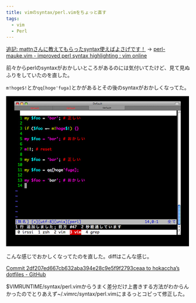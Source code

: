 ```yaml
---
title: vimのsyntax/perl.vimをちょっと直す
tags: 
  - vim
  - Perl
---
```


<ins>追記: mattnさんに教えてもらったsyntax使えばよさげです！</ins> → [perl-mauke.vim - improved perl syntax highlighting : vim online](http://www.vim.org/scripts/script.php?script_id=2300)

前々からperlのsyntaxがおかしいところがあるのには気付いてたけど、見て見ぬふりをしていたのを直した。

`m!hoge$!`とか`qq[hoge'fuga]`とかがあるとその後のsyntaxがおかしくなってた。

![vimのキャプチャ](/img/posts/2010-02-17-17194501/vim.jpg)

こんな感じでおかしくなってたのを直した。diffはこんな感じ。

[Commit 2df207ed667cb632aba394e28c9e5f9f2793ceaa to hokaccha’s dotfiles - GitHub](http://github.com/hokaccha/dotfiles/commit/2df207ed667cb632aba394e28c9e5f9f2793ceaa)

$VIMRUNTIME/syntax/perl.vimからうまく差分だけ上書きする方法がわからんかったのでとりあえず~/.vimrc/syntax/perl.vimにまるっとコピって修正した。
